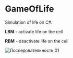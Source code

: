# GameOfLife
Simulation of life on C#.

**LBM** - activate life on the cell

**RBM** - deactivate life on the cell

![Последовательность 01](https://user-images.githubusercontent.com/58878384/206270882-ce3cad2f-04e8-4ceb-b2e6-4a6a64d52ada.gif)
